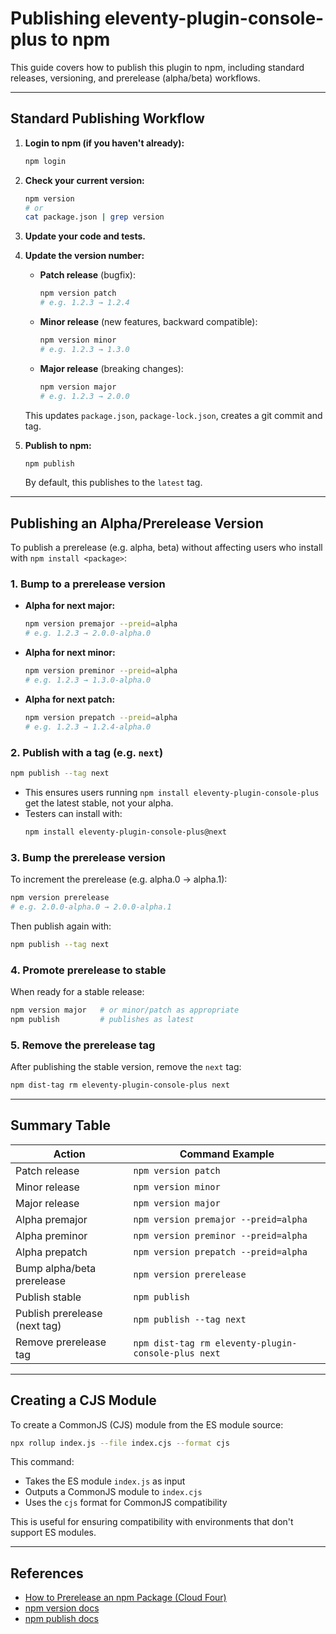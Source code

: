 # Publishing eleventy-plugin-console-plus to npm

This guide covers how to publish this plugin to npm, including standard releases, versioning, and prerelease (alpha/beta) workflows.

---

## Standard Publishing Workflow

1. **Login to npm (if you haven't already):**
   ```bash
   npm login
   ```

2. **Check your current version:**
   ```bash
   npm version
   # or
   cat package.json | grep version
   ```

3. **Update your code and tests.**

4. **Update the version number:**
   - **Patch release** (bugfix):
     ```bash
     npm version patch
     # e.g. 1.2.3 → 1.2.4
     ```
   - **Minor release** (new features, backward compatible):
     ```bash
     npm version minor
     # e.g. 1.2.3 → 1.3.0
     ```
   - **Major release** (breaking changes):
     ```bash
     npm version major
     # e.g. 1.2.3 → 2.0.0
     ```
   This updates `package.json`, `package-lock.json`, creates a git commit and tag.

5. **Publish to npm:**
   ```bash
   npm publish
   ```
   By default, this publishes to the `latest` tag.

---

## Publishing an Alpha/Prerelease Version

To publish a prerelease (e.g. alpha, beta) without affecting users who install with `npm install <package>`:

### 1. **Bump to a prerelease version**

- **Alpha for next major:**
  ```bash
  npm version premajor --preid=alpha
  # e.g. 1.2.3 → 2.0.0-alpha.0
  ```
- **Alpha for next minor:**
  ```bash
  npm version preminor --preid=alpha
  # e.g. 1.2.3 → 1.3.0-alpha.0
  ```
- **Alpha for next patch:**
  ```bash
  npm version prepatch --preid=alpha
  # e.g. 1.2.3 → 1.2.4-alpha.0
  ```

### 2. **Publish with a tag (e.g. `next`)**

```bash
npm publish --tag next
```
- This ensures users running `npm install eleventy-plugin-console-plus` get the latest stable, not your alpha.
- Testers can install with:
  ```bash
  npm install eleventy-plugin-console-plus@next
  ```

### 3. **Bump the prerelease version**

To increment the prerelease (e.g. alpha.0 → alpha.1):
```bash
npm version prerelease
# e.g. 2.0.0-alpha.0 → 2.0.0-alpha.1
```
Then publish again with:
```bash
npm publish --tag next
```

### 4. **Promote prerelease to stable**

When ready for a stable release:
```bash
npm version major   # or minor/patch as appropriate
npm publish         # publishes as latest
```

### 5. **Remove the prerelease tag**

After publishing the stable version, remove the `next` tag:
```bash
npm dist-tag rm eleventy-plugin-console-plus next
```

---

## Summary Table

| Action                        | Command Example                                 |
|-------------------------------|-------------------------------------------------|
| Patch release                 | `npm version patch`                             |
| Minor release                 | `npm version minor`                             |
| Major release                 | `npm version major`                             |
| Alpha premajor                | `npm version premajor --preid=alpha`            |
| Alpha preminor                | `npm version preminor --preid=alpha`            |
| Alpha prepatch                | `npm version prepatch --preid=alpha`            |
| Bump alpha/beta prerelease    | `npm version prerelease`                        |
| Publish stable                | `npm publish`                                   |
| Publish prerelease (next tag) | `npm publish --tag next`                        |
| Remove prerelease tag         | `npm dist-tag rm eleventy-plugin-console-plus next` |

---

## Creating a CJS Module

To create a CommonJS (CJS) module from the ES module source:

```bash
npx rollup index.js --file index.cjs --format cjs
```

This command:
- Takes the ES module `index.js` as input
- Outputs a CommonJS module to `index.cjs`
- Uses the `cjs` format for CommonJS compatibility

This is useful for ensuring compatibility with environments that don't support ES modules.

---

## References
- [How to Prerelease an npm Package (Cloud Four)](https://cloudfour.com/thinks/how-to-prerelease-an-npm-package/)
- [npm version docs](https://docs.npmjs.com/cli/v10/commands/npm-version)
- [npm publish docs](https://docs.npmjs.com/cli/v10/commands/npm-publish)
